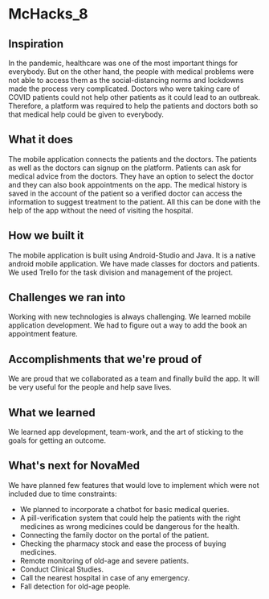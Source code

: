 # McHacks_8

## Inspiration
In the pandemic, healthcare was one of the most important things for everybody. But on the other hand, the people with medical problems were not able to access them as the social-distancing norms and lockdowns made the process very complicated. Doctors who were taking care of COVID patients could not help other patients as it could lead to an outbreak. Therefore, a platform was required to help the patients and doctors both so that medical help could be given to everybody.

## What it does
The mobile application connects the patients and the doctors. The patients as well as the doctors can signup on the platform. Patients can ask for medical advice from the doctors. They have an option to select the doctor and they can also book appointments on the app. 
The medical history is saved in the account of the patient so a verified doctor can access the information to suggest treatment to the patient. All this can be done with the help of the app without the need of visiting the hospital. 

## How we built it
The mobile application is built using Android-Studio and Java. It is a native android mobile application. We have made classes for doctors and patients. We used Trello for the task division and management of the project.

## Challenges we ran into
Working with new technologies is always challenging. We learned mobile application development. We had to figure out a way to add the book an appointment feature.

## Accomplishments that we're proud of
We are proud that we collaborated as a team and finally build the app. It will be very useful for the people and help save lives.

## What we learned
We learned app development, team-work, and the art of sticking to the goals for getting an outcome.

## What's next for NovaMed
We have planned few features that would love to implement which were not included due to time constraints:
- We planned to incorporate a chatbot for basic medical queries.
- A pill-verification system that could help the patients with the right medicines as wrong medicines could be dangerous for the health.
- Connecting the family doctor on the portal of the patient.
- Checking the pharmacy stock and ease the process of buying medicines.
- Remote monitoring of old-age and severe patients.
- Conduct Clinical Studies.
- Call the nearest hospital in case of any emergency.
- Fall detection for old-age people.




